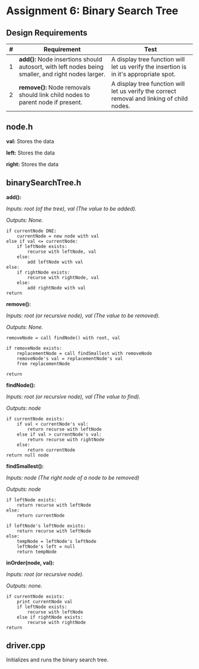 # Assignment 6: Binary Search Tree

## Design Requirements
|#|Requirement|Test|
|-|-----------|----|
|1|**add():** Node insertions should autosort, with left nodes being smaller, and right nodes larger.|A display tree function will let us verify the insertion is in it's appropriate spot.|
|2|**remove():** Node removals should link child nodes to parent node if present.|A display tree function will let us verify the correct removal and linking of child nodes.|

## node.h
**val:** Stores the data

**left:** Stores the data

**right:** Stores the data

## binarySearchTree.h
**add():**

*Inputs: root (of the tree), val (The value to be added).*

*Outputs: None.*

    if currentNode DNE:
        currentNode = new node with val
    else if val <= currentNode:
        if leftNode exists:
            recurse with leftNode, val
        else:
            add leftNode with val
    else:
        if rightNode exists:
            recurse with rightNode, val
        else:
            add rightNode with val
    return

**remove():**

*Inputs: root (or recursive node), val (The value to be removed).*

*Outputs: None.*

    removeNode = call findNode() with root, val

    if removeNode exists:
        replacementNode = call findSmallest with removeNode
        removeNode's val = replacementNode's val
        free replacementNode
        
    return

**findNode():**

*Inputs: root (or recursive node), val (The value to find).*

*Outputs: node*

    if currentNode exists:
        if val < currentNode's val:
            return recurse with leftNode
        else if val > currentNode's val:
            return recurse with rightNode
        else:
            return currentNode
    return null node

**findSmallest():**

*Inputs: node (The right node of a node to be removed)*

*Outputs: node*

    if leftNode exists:
        return recurse with leftNode
    else:
        return currentNode

    if leftNode's leftNode exists:
        return recurse with leftNode
    else:
        tempNode = leftNode's leftNode
        leftNode's left = null
        return tempNode

**inOrder(node, val):**

*Inputs: root (or recursive node).*

*Outputs: none.*

    if currentNode exists:
        print currentNode val
        if leftNode exists:
            recurse with leftNode
        else if rightNode exists:
            recurse with rightNode
    return

## driver.cpp
Initializes and runs the binary search tree.